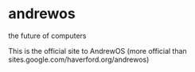 # andrewos

the future of computers


This is the official site to AndrewOS (more official than sites.google.com/haverford.org/andrewos)
